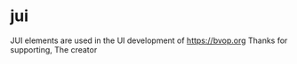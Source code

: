 # jui

JUI elements are used in the UI development of https://bvop.org
Thanks for supporting,
The creator
